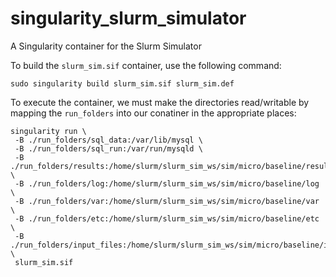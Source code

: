 # singularity_slurm_simulator
A Singularity container for the Slurm Simulator

To build the `slurm_sim.sif` container, use the following command:
```
sudo singularity build slurm_sim.sif slurm_sim.def
```

To execute the container, we must make the directories read/writable by mapping the `run_folders` into our conatiner in the appropriate places: 
```
singularity run \
 -B ./run_folders/sql_data:/var/lib/mysql \
 -B ./run_folders/sql_run:/var/run/mysqld \
 -B ./run_folders/results:/home/slurm/slurm_sim_ws/sim/micro/baseline/results \
 -B ./run_folders/log:/home/slurm/slurm_sim_ws/sim/micro/baseline/log \
 -B ./run_folders/var:/home/slurm/slurm_sim_ws/sim/micro/baseline/var \
 -B ./run_folders/etc:/home/slurm/slurm_sim_ws/sim/micro/baseline/etc \
 -B ./run_folders/input_files:/home/slurm/slurm_sim_ws/sim/micro/baseline/input_files \
 slurm_sim.sif 
```
